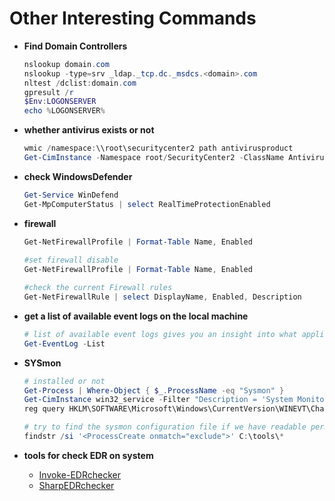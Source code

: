 # Other Interesting Commands

- **Find Domain Controllers**
  ```ps1
  nslookup domain.com
  nslookup -type=srv _ldap._tcp.dc._msdcs.<domain>.com
  nltest /dclist:domain.com
  gpresult /r
  $Env:LOGONSERVER 
  echo %LOGONSERVER%
  ```

- **whether antivirus exists or not**
  ```ps1
  wmic /namespace:\\root\securitycenter2 path antivirusproduct
  Get-CimInstance -Namespace root/SecurityCenter2 -ClassName AntivirusProduct
  ```
  
- **check WindowsDefender**
  ```ps1
  Get-Service WinDefend
  Get-MpComputerStatus | select RealTimeProtectionEnabled
  ```
    
- **firewall**
  ```ps1
  Get-NetFirewallProfile | Format-Table Name, Enabled
    
  #set firewall disable
  Get-NetFirewallProfile | Format-Table Name, Enabled
  
  #check the current Firewall rules
  Get-NetFirewallRule | select DisplayName, Enabled, Description
  ```
    
    
- **get a list of available event logs on the local machine**     
  ```ps1
  # list of available event logs gives you an insight into what applications and services are installed
  Get-EventLog -List
  ```
  
- **SYSmon**
  ```ps1
  # installed or not
  Get-Process | Where-Object { $_.ProcessName -eq "Sysmon" }
  Get-CimInstance win32_service -Filter "Description = 'System Monitor service'"
  reg query HKLM\SOFTWARE\Microsoft\Windows\CurrentVersion\WINEVT\Channels\Microsoft-Windows-Sysmon/Operational

  # try to find the sysmon configuration file if we have readable permission to understand system monitoring.
  findstr /si '<ProcessCreate onmatch="exclude">' C:\tools\*
  ```
  
- **tools for check EDR on system**
  + [Invoke-EDRchecker](https://github.com/PwnDexter/Invoke-EDRChecker)
  + [SharpEDRchecker](https://github.com/PwnDexter/SharpEDRChecker)
    
    
    
